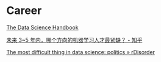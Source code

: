 # Career

[The Data Science Handbook](https://www.dropbox.com/s/4gkdzkw4qsytlgp/The%20Data%20Science%20Handbook.pdf?dl=0)

[未来 3~5 年内，哪个方向的机器学习人才最紧缺？ - 知乎](https://www.zhihu.com/question/63883507/answer/227019715?utm_member=YzAxMTk4N2VjYjUyOGQ3MGIyNzVhZDk3MmEzZTA0NjQ)

[The most difficult thing in data science: politics » rDisorder](https://www.rdisorder.eu/2017/09/13/most-difficult-thing-data-science-politics/)


